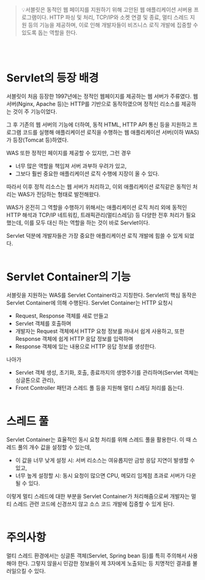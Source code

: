 
> 💡서블릿은 동적인 웹 페이지를 지원하기 위해 고안된 웹 애플리케이션 서버용 프로그램이다. HTTP 파싱 및 처리, TCP/IP와 소켓 연결 및 종료, 멀티 스레드 지원 등의 기능을 제공하며, 이로 인해 개발자들이 비즈니스 로직 개발에 집중할 수 있도록 돕는 역할을 한다.

<br></br>
# Servlet의 등장 배경

서블릿이 처음 등장한 1997년에는 정적인 웹페이지를 제공하는 웹 서버가 주류였다. 웹 서버(Nginx, Apache 등)는 HTTP를 기반으로 동작하였으며 정적인 리소스를 제공하는 것이 주 기능이었다.

그 후 기존의 웹 서버의 기능에 더하여, 동적 HTML, HTTP API 통신 등을 지원하고 프로그램 코드를 실행해 애플리케이션 로직을 수행하는 웹 애플리케이션 서버(이하 WAS)가 등장(Tomcat 등)하였다.

WAS 또한 정적인 페이지를 제공할 수 있지만, 그런 경우
* 너무 많은 역할을 책임져 서버 과부하 우려가 있고, 
* 그보다 훨씬 중요한 애플리케이션 로직 수행에 지장이 올 수 있다. 

따라서 이후 정적 리소스는 웹 서버가 처리하고, 이외 애플리케이션 로직같은 동적인 처리는 WAS가 전담하는 형태로 발전해왔다.

WAS가 온전히 그 역할을 수행하기 위해서는 애플리케이션 로직 처리 외에 동적인 HTTP 해석과 TCP/IP 네트워킹, 트래픽관리(멀티스레딩) 등 다양한 전후 처리가 필요했는데, 이를 모두 대신 하는 역할을 하는 것이 바로 Servlet이다.

Servlet 덕분에 개발자들은 가장 중요한 애플리케이션 로직 개발에 힘쓸 수 있게 되었다.
<br></br>
# Servlet Container의 기능

서블릿을 지원하는 WAS를 Servlet Container라고 지칭한다. Servlet의 핵심 동작은 Servlet Container에 의해 수행된다. Servlet Container는 HTTP 요청시
* Request, Response 객체를 새로 만들고
* Servlet 객체를 호출하며
* 개발자는 Request 객체에서 HTTP 요청 정보를 꺼내서 쉽게 사용하고, 또한 Response 객체에 쉽게 HTTP 응답 정보를 입력하며
* Response 객체에 있는 내용으로 HTTP 응답 정보를 생성한다.

나아가
* Servlet 객체 생성, 초기화, 호출, 종료까지의 생명주기를 관리하며(Servlet 객체는 싱글톤으로 관리), 
* Front Controller 패턴과 스레드 풀 등을 지원해 멀티 스레딩 처리를 돕는다.
<br></br>
# 스레드 풀

Servlet Container는 효율적인 동시 요청 처리를 위해 스레드 풀을 활용한다. 이 때 스레드 풀의 개수 값을 설정할 수 있는데,
* 이 값을 너무 낮게 설정 시: 서버 리소스는 여유롭지만 금방 응답 지연이 발생할 수 있고,
* 너무 높게 설정할 시: 동시 요청이 많으면 CPU, 메모리 임계점 초과로 서버가 다운될 수 있다.

이렇게 멀티 스레드에 대한 부분을 Servlet Container가 처리해줌으로써 개발자는 멀티 스레드 관련 코드에 신경쓰지 않고 소스 코드 개발에 집중할 수 있게 된다.
<br></br>
# 주의사항
멀티 스레드 환경에서는 싱글톤 객체(Servlet, Spring bean 등)를 특히 주의해서 사용해야 한다. 그렇지 않을시 민감한 정보들이 제 3자에게 노출되는 등 치명적인 결과를 불러일으킬 수 있다.

<br></br>
